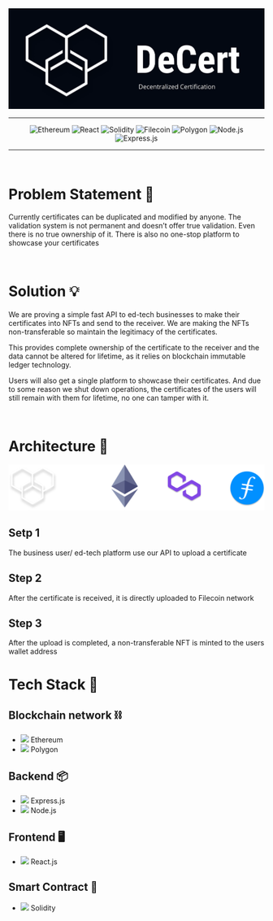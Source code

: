 <div align='center'>

<img src="./images/DeCert.png">

</div>

----
<div align='center'>

![Ethereum](https://img.shields.io/badge/Ethereum-20232A?style=for-the-badge&logo=Ethereum&logoColor=82A9F9)
![React](https://img.shields.io/badge/React-20232A?style=for-the-badge&logo=react&logoColor=61DAFB)
![Solidity](https://img.shields.io/badge/Solidity-20232A?style=for-the-badge&logo=Solidity&logoColor=0095DE)
![Filecoin](https://img.shields.io/badge/filecoin-20232A?style=for-the-badge&logo=filecoin&logoColor=0095DE)
![Polygon](https://img.shields.io/badge/Polygon-20232A?style=for-the-badge&logo=PolymerProject&logoColor=8545EC)
![Node.js](https://img.shields.io/badge/Node.js-20232A?style=for-the-badge&logo=Node.js&logoColor=339933)
![Express.js](https://img.shields.io/badge/Express.js-20232A?style=for-the-badge&logo=Express&logoColor=339933)

</div>

----

</br>

# Problem Statement 🤔

Currently certificates can be duplicated and modified by anyone.
The validation system is not permanent and doesn’t offer true
validation. Even there is no true ownership of it. There is also no
one-stop platform to showcase your certificates

</br>

# Solution 💡

We are proving a simple fast API to ed-tech businesses to make their certificates
into NFTs and send to the receiver. We are making the NFTs non-transferable so
maintain the legitimacy of the certificates. 

This provides complete ownership of the certificate to the receiver and the data
cannot be altered for lifetime, as it relies on blockchain immutable ledger technology.

Users will also get a single platform to showcase their certificates. And due to
some reason we shut down operations, the certificates of the users will still remain
with them for lifetime, no one can tamper with it.

</br>

# Architecture 🔩

<div align='center'>

<img src="./images/mid.png" alt="Architecture Image">

</div>

## Setp 1 
The business user/ ed-tech
platform use our API to upload a
certificate

## Step 2
After the certificate is received, it
is directly uploaded to Filecoin
network

## Step 3
After the upload is completed, a
non-transferable NFT is minted to
the users wallet address

# Tech Stack 🧰
## Blockchain network ⛓️
- <img src="https://ethereum.org/static/4f10d2777b2d14759feb01c65b2765f7/b7d3e/eth-glyph-colored.png" width=10> Ethereum
- <img src="https://www.cryptologos.cc/logos/polygon-matic-logo.png?v=022" width=13> Polygon 

## Backend 📦
- <img src="https://uxwing.com/wp-content/themes/uxwing/download/10-brands-and-social-media/expressjs.png" width=14> Express.js 
- <img src="https://keestalkstech.com/wp-content/uploads/2019/09/nodejs-icon.png" width=14> Node.js 

## Frontend 🖥️
- <img src="https://pluspng.com/img-png/react-logo-png-img-react-logo-png-react-js-logo-png-transparent-png-1142x1027.png" width=14> React.js 

## Smart Contract 📒
- <img src="https://www.blockchainacademy.asia/wp-content/uploads/2019/04/solidity-188x300.png" width=10> Solidity 

<div align='center'>